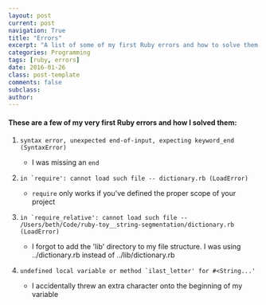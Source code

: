 ```yaml
---
layout: post
current: post
navigation: True
title: "Errors"
excerpt: "A list of some of my first Ruby errors and how to solve them."
categories: Programming
tags: [ruby, errors]
date: 2016-01-26
class: post-template
comments: false
subclass:
author:
---
```


#### These are a few of my very first Ruby errors and how I solved them:

1. ```syntax error, unexpected end-of-input, expecting keyword_end (SyntaxError)```

   - I was missing an `end`

2. ```in `require': cannot load such file -- dictionary.rb (LoadError)```

   - `require` only works if you've defined the proper scope of your project

3. ```in `require_relative': cannot load such file -- /Users/beth/Code/ruby-toy__string-segmentation/dictionary.rb (LoadError)```

   - I forgot to add the 'lib' directory to my file structure. I was using ../dictionary.rb instead of ../lib/dictionary.rb

4. ```undefined local variable or method `ilast_letter' for #<String...'```

   - I accidentally threw an extra character onto the beginning of my variable

